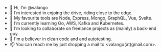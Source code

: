 - 👋 Hi, I’m @valango
- 👀 I’m interested in enjoing the drive, riding close to the edge.
- 🎹 My favourite tools are Node, Express, Mongo, GraphQL, Vue, Svelte.
- 🌱 I’m currently learning Go, AWS, Kafka and Kubernetes.
- 💞️ I’m looking to collaborate on freelance projects as (mainly) a back-end guy.
- 🌻 I'm a believer in clean code and and autotesting.
- 📫 You can reach me by just dropping a mail to <valango(at)gmail.com>.

<!---
valango/valango is a ✨ special ✨ repository because its `README.md` (this file) appears on your GitHub profile.
You can click the Preview link to take a look at your changes.
--->

